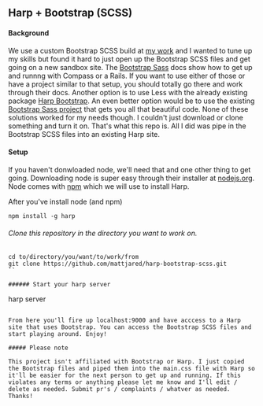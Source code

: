 ## Harp + Bootstrap (SCSS)

#### Background
We use a custom Bootstrap SCSS build at [my work](http://thezebra.com) and I wanted to tune up my skills but found it hard to just open up the Bootstrap SCSS files and get going on a new sandbox site. The [Bootstrap Sass](https://github.com/twbs/bootstrap-sass) docs show how to get up and runnng with Compass or a Rails. If you want to use either of those or have a project similar to that setup, you should totally go there and work through their docs. Another option is to use Less with the already existing package [Harp Bootstrap](http://jvandemo.github.io/hb-bootstrap/docs/). An even better option would be to use the existing [Bootstrap Sass project](https://github.com/harp/bootstrap-sass) that gets you all that beautiful code. None of these solutions worked for my needs though. I couldn't just download or clone something and turn it on. That's what this repo is. All I did was pipe in the Bootstrap SCSS files into an existing Harp site.

#### Setup

If you haven't donwloaded node, we'll need that and one other thing to get going. Downloading node is super easy through their installer at [nodejs.org](http://nodejs.org). Node comes with [npm](http://npmjs.org) which we will use to install Harp.

After you've install node (and npm)
```
npm install -g harp
```

###### Clone this repository in the directory you want to work on.

```
cd to/directory/you/want/to/work/from
git clone https://github.com/mattjared/harp-bootstrap-scss.git
``

###### Start your harp server

```
harp server
```

From here you'll fire up localhost:9000 and have acccess to a Harp site that uses Bootstrap. You can access the Bootstrap SCSS files and start playing around. Enjoy!

##### Please note

This project isn't affiliated with Bootstrap or Harp. I just copied the Bootstrap files and piped them into the main.css file with Harp so it'll be easier for the next person to get up and running. If this violates any terms or anything please let me know and I'll edit / delete as needed. Submit pr's / complaints / whatver as needed. Thanks!